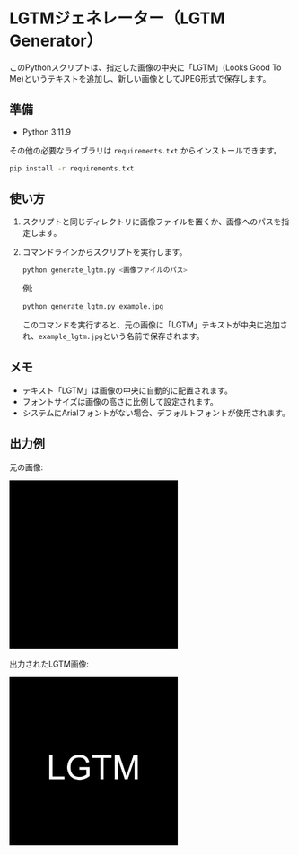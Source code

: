# LGTMジェネレーター（LGTM Generator）

このPythonスクリプトは、指定した画像の中央に「LGTM」(Looks Good To Me)というテキストを追加し、新しい画像としてJPEG形式で保存します。

## 準備

- Python 3.11.9

その他の必要なライブラリは `requirements.txt` からインストールできます。

```bash
pip install -r requirements.txt
```

## 使い方

1. スクリプトと同じディレクトリに画像ファイルを置くか、画像へのパスを指定します。
2. コマンドラインからスクリプトを実行します。

    ```bash
    python generate_lgtm.py <画像ファイルのパス>
    ```

    例:

    ```bash
    python generate_lgtm.py example.jpg
    ```

    このコマンドを実行すると、元の画像に「LGTM」テキストが中央に追加され、`example_lgtm.jpg`という名前で保存されます。

## メモ

- テキスト「LGTM」は画像の中央に自動的に配置されます。
- フォントサイズは画像の高さに比例して設定されます。
- システムにArialフォントがない場合、デフォルトフォントが使用されます。

## 出力例

元の画像:

<img src="sample_black.png" alt="Original Image" width="300"/>


出力されたLGTM画像:

<img src="sample_black_lgtm.jpg" alt="LGTM Image" width="300"/>

